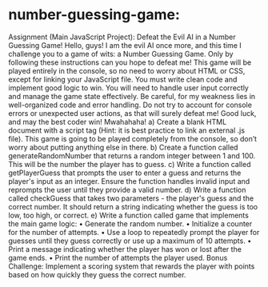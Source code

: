 # number-guessing-game: 
 Assignment (Main JavaScript Project): Defeat the Evil AI in a Number 
Guessing Game!
Hello, guys! I am the evil AI once more, and this time I challenge you to a
game of wits: a Number Guessing Game. Only by following these 
instructions can you hope to defeat me! This game will be played entirely
in the console, so no need to worry about HTML or CSS, except for linking
your JavaScript file.
You must write clean code and implement good logic to win. You will 
need to handle user input correctly and manage the game state 
effectively. Be careful, for my weakness lies in well-organized code and 
error handling. Do not try to account for console errors or unexpected 
user actions, as that will surely defeat me! Good luck, and may the best 
coder win! Mwahahaha!
a) Create a blank HTML document with a script tag (Hint: it is best practice 
to link an external .js file). This game is going to be played completely from the 
console, so don’t worry about putting anything else in there.
b) Create a function called generateRandomNumber that returns a random 
integer between 1 and 100. This will be the number the player has to guess.
c) Write a function called getPlayerGuess that prompts the user to enter a 
guess and returns the player's input as an integer. Ensure the function handles 
invalid input and reprompts the user until they provide a valid number.
d) Write a function called checkGuess that takes two parameters - the 
player's guess and the correct number. It should return a string indicating whether
the guess is too low, too high, or correct.
e) Write a function called game that implements the main game logic:
• Generate the random number.
• Initialize a counter for the number of attempts.
• Use a loop to repeatedly prompt the player for guesses until they 
guess correctly or use up a maximum of 10 attempts.
• Print a message indicating whether the player has won or lost after 
the game ends.
• Print the number of attempts the player used.
Bonus Challenge: Implement a scoring system that rewards the player with 
points based on how quickly they guess the correct number.